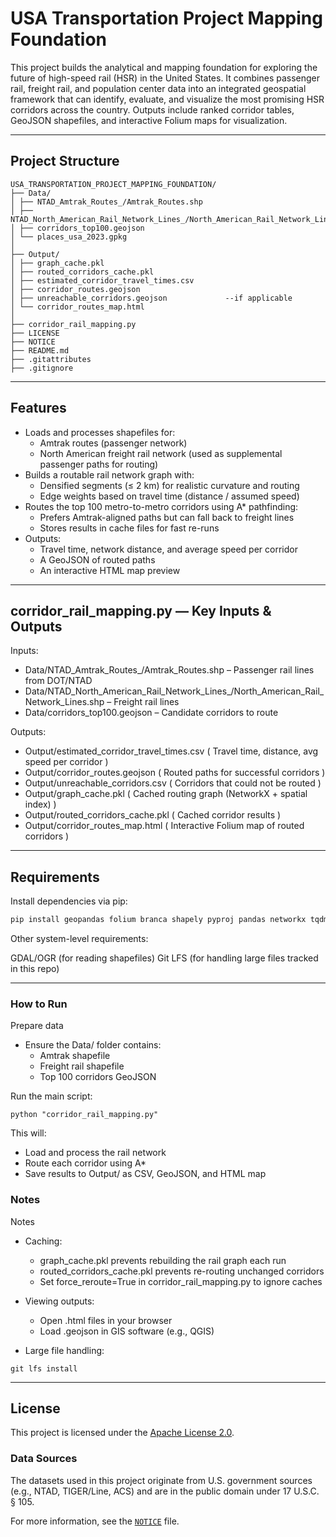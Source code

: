 # USA Transportation Project Mapping Foundation

This project builds the analytical and mapping foundation for exploring the future of high-speed rail (HSR) in the United States.
It combines passenger rail, freight rail, and population center data into an integrated geospatial framework that can identify, evaluate, and visualize the most promising HSR corridors across the country.
Outputs include ranked corridor tables, GeoJSON shapefiles, and interactive Folium maps for visualization.

---

## Project Structure
```
USA_TRANSPORTATION_PROJECT_MAPPING_FOUNDATION/
├── Data/
│ ├── NTAD_Amtrak_Routes_/Amtrak_Routes.shp
│ ├── NTAD_North_American_Rail_Network_Lines_/North_American_Rail_Network_Lines.shp
│ ├── corridors_top100.geojson
│ └── places_usa_2023.gpkg
│
├── Output/
│ ├── graph_cache.pkl
│ ├── routed_corridors_cache.pkl
│ ├── estimated_corridor_travel_times.csv
│ ├── corridor_routes.geojson
│ ├── unreachable_corridors.geojson             --if applicable
│ └── corridor_routes_map.html
│
├── corridor_rail_mapping.py
├── LICENSE
├── NOTICE
├── README.md
├── .gitattributes
├── .gitignore
```

---

## Features

- Loads and processes shapefiles for:
  - Amtrak routes (passenger network)
  - North American freight rail network (used as supplemental passenger paths for routing)
- Builds a routable rail network graph with:
  - Densified segments (≤ 2 km) for realistic curvature and routing
  - Edge weights based on travel time (distance / assumed speed)
- Routes the top 100 metro-to-metro corridors using A* pathfinding:
  - Prefers Amtrak-aligned paths but can fall back to freight lines
  - Stores results in cache files for fast re-runs
- Outputs:
  - Travel time, network distance, and average speed per corridor
  - A GeoJSON of routed paths
  - An interactive HTML map preview

---

## corridor_rail_mapping.py — Key Inputs & Outputs

Inputs:
- Data/NTAD_Amtrak_Routes_/Amtrak_Routes.shp – Passenger rail lines from DOT/NTAD
- Data/NTAD_North_American_Rail_Network_Lines_/North_American_Rail_Network_Lines.shp – Freight rail lines
- Data/corridors_top100.geojson – Candidate corridors to route

Outputs:
- Output/estimated_corridor_travel_times.csv 
    ( Travel time, distance, avg speed per corridor )
- Output/corridor_routes.geojson
    ( Routed paths for successful corridors )
- Output/unreachable_corridors.csv
    ( Corridors that could not be routed )
- Output/graph_cache.pkl
    ( Cached routing graph (NetworkX + spatial index) )
- Output/routed_corridors_cache.pkl
    ( Cached corridor results )
- Output/corridor_routes_map.html
    ( Interactive Folium map of routed corridors )

---

## Requirements

Install dependencies via pip:

```bash
pip install geopandas folium branca shapely pyproj pandas networkx tqdm scipy
```

Other system-level requirements:

GDAL/OGR (for reading shapefiles)
Git LFS (for handling large files tracked in this repo)

---

### How to Run

Prepare data
- Ensure the Data/ folder contains:
    - Amtrak shapefile
    - Freight rail shapefile
    - Top 100 corridors GeoJSON

Run the main script:

```
python "corridor_rail_mapping.py"

```

This will:

- Load and process the rail network
- Route each corridor using A*
- Save results to Output/ as CSV, GeoJSON, and HTML map



### Notes

Notes
- Caching:
    - graph_cache.pkl prevents rebuilding the rail graph each run
    - routed_corridors_cache.pkl prevents re-routing unchanged corridors
    - Set force_reroute=True in corridor_rail_mapping.py to ignore caches
- Viewing outputs:
    - Open .html files in your browser
    - Load .geojson in GIS software (e.g., QGIS)

- Large file handling:
```
git lfs install

```

---

## License

This project is licensed under the [Apache License 2.0](LICENSE).

### Data Sources

The datasets used in this project originate from U.S. government sources (e.g., NTAD, TIGER/Line, ACS) and are in the public domain under 17 U.S.C. § 105.

For more information, see the [`NOTICE`](NOTICE) file.
